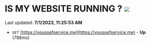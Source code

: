 # IS MY WEBSITE RUNNING ? [![](https://img.shields.io/static/v1?label=Sponsor&message=%E2%9D%A4&logo=GitHub&color=%23fe8e86)](https://github.com/sponsors/<username>)

Last updated: **7/1/2023, 11:25:53 AM**

- `GET` [https://youssefservice.me](https://youssefservice.me) - **Up** (788ms)
